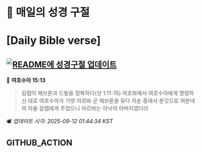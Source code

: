 # 🙏 매일의 성경 구절
# [Daily Bible verse]
## [![README에 성경구절 업데이트](https://github.com/DONGSUKA/first_test/actions/workflows/update-readme-bible.yml/badge.svg)](https://github.com/DONGSUKA/first_test/actions/workflows/update-readme-bible.yml)
<!-- START_BIBLE_VERSE -->
📖 **여호수아 15:13**
> 갈렙이 헤브론과 드빌을 정복하다(삿 1:11-15) 여호와께서 여호수아에게 명령하신 대로 여호수아가 기럇 아르바 곧 헤브론을 유다 자손 중에서 분깃으로 여분네의 아들 갈렙에게 주었으니 아르바는 아낙의 아버지였더라

🕊️ _업데이트 시각: 2025-09-12 01:44:34 KST_
  <!-- END_BIBLE_VERSE -->
## GITHUB_ACTION
